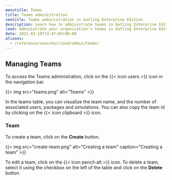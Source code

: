```yaml
---
menutitle: Teams
title: Teams administration
seotitle: Teams administration in Gatling Enterprise Edition
description: Learn how to administrate teams in Gatling Enterprise Edition.
lead: Administrate your organization's teams in Gatling Enterprise Edition.
date: 2021-03-10T13:47:03+00:00
aliases:
  - /reference/execute/cloud/admin/teams/
---
```


## Managing Teams

To access the Teams administration, click on the {{< icon users >}} icon in the navigation bar.

{{< img src="teams.png" alt="Teams" >}}

In the teams table, you can visualize the team name, and the number of associated users, packages and simulations.
You can also copy the team id by clicking on the {{< icon clipboard >}} icon.

### Team

To create a team, click on the **Create** button.

{{< img src="create-team.png" alt="Creating a team" caption="Creating a team" >}}

To edit a team, click on the {{< icon pencil-alt >}} icon. To delete a team, select it using the checkbox on the left of the table and click on the **Delete** button.
